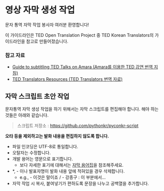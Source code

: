 # 영상 자막 생성 작업

문자 통역 자막 작업 봉사자 여러분 환영합니다!

이 가이드라인은 TED Open Translation Project 중 TED Korean Translators의 가이드라인을 참고로 만들어졌습니다.

### 참고 자료

-  [Guide to subtitling TED Talks on Amara (Amara를 이용한 TED 강연 번역 지침)](https://docs.google.com/document/pub?utm_campaign&id=1PNv_ZmHzbdER1rzoo8J65Xgm3nZ7WcjjBhumIPkD6Yg&utm_medium=on.ted.com-static&utm_source=amara.org&utm_content=awesm-publisher)
-  [TED Translators Resources (TED Translators 번역 자료)](http://translations.ted.org/wiki/OTP_Resources:_Main_guide) 

## 자막 스크립트 초안 작업

문자통역 자막 생성 작업을 하기 위해서는 자막 스크립트를 편집해야 합니다. 해야 하는 것들은 아래와 같습니다.

> 스크립트 저장소 : https://github.com/pythonkr/pyconkr-script

**오타 등을 제외하고는 발화 내용을 편집하지 않도록 합니다.**

* 파일 인코딩은 UTF-8로 통일합니다.
* 오탈자는 수정합니다.
* 개발 용어는 영문으로 표기합니다.
    * 보다 자세한 표기에 대해서는 [자막 용어집]()을 참조해주세요.
* \*, - 이나 발표자명이 발화 내용 앞에 적혀있을 경우 삭제합니다.
    * e.g., - 이것은 말이죠 / - 강종구 : 이 부분에서...
* 자막 작업 시 복사, 붙여넣기가 편하도록 문장을 나누고 공백열을 추가합니다.
